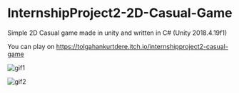 # InternshipProject2-2D-Casual-Game
Simple 2D Casual game made in unity and written in C#
(Unity 2018.4.19f1)

You can play on https://tolgahankurtdere.itch.io/internshipproject2-casual-game


![gif1](https://user-images.githubusercontent.com/45331388/87700398-ef31cd00-c79e-11ea-8e85-f8b5174bd7f1.GIF)

![gif2](https://user-images.githubusercontent.com/45331388/87700507-17b9c700-c79f-11ea-907d-182e2d661788.GIF)
